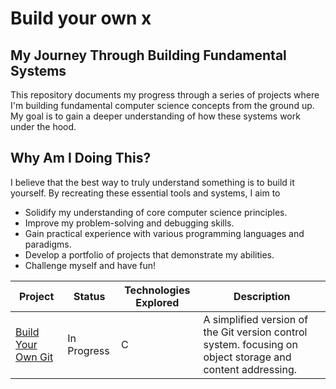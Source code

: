 # Build your own x

## My Journey Through Building Fundamental Systems

This repository documents my progress through a series of projects where I'm building fundamental computer science concepts from the ground up. My goal is to gain a deeper understanding of how these systems work under the hood.

## Why Am I Doing This?

I believe that the best way to truly understand something is to build it yourself. By recreating these essential tools and systems, I aim to

- Solidify my understanding of core computer science principles.
- Improve my problem-solving and debugging skills.
- Gain practical experience with various programming languages and paradigms.
- Develop a portfolio of projects that demonstrate my abilities.
- Challenge myself and have fun!

| Project| Status | Technologies Explored| Description|
| --- | --- | --- | --- |
| [Build Your Own Git](./git) | In Progress | C | A simplified version of the Git version control system. focusing on object storage and content addressing.|
